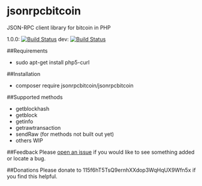 # jsonrpcbitcoin
JSON-RPC client library for bitcoin in PHP

1.0.0: [![Build Status](https://travis-ci.org/drazisil/jsonrpcbitcoin.svg?branch=1.0.0)](https://travis-ci.org/drazisil/jsonrpcbitcoin) dev: [![Build Status](https://travis-ci.org/drazisil/jsonrpcbitcoin.svg?branch=master)](https://travis-ci.org/drazisil/jsonrpcbitcoin) 

##Requirements
* sudo apt-get install php5-curl

##Installation
* composer require jsonrpcbitcoin/jsonrpcbitcoin

##Supported methods
* getblockhash
* getblock
* getinfo
* getrawtransaction
* sendRaw (for methods not built out yet)
* others WIP
 
##Feedback
Please [open an issue](https://github.com/drazisil/jsonrpcbitcoin/issues/new) if you would like to see something added or locate a bug.

##Donations
Please donate to 115f6hT5TsQ9ernhXXdop3WqHqUX9Wfn5x if you find this helpful.
